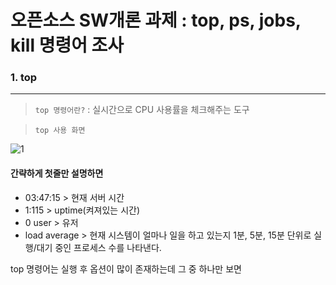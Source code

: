# 오픈소스 SW개론 과제 : top, ps, jobs, kill 명령어 조사 
### 1. top
---
>```top 명령어란?``` : 실시간으로 CPU 사용률을 체크해주는 도구

>```top 사용 화면```

![1](https://github.com/ddoging2/ddoging2.github.io/assets/171368038/7c2f0a12-c34c-46d2-bd2c-3923aa478564)
#### 간략하게 첫줄만 설명하면
  - 03:47:15 > 현재 서버 시간
  - 1:115 > uptime(켜져있는 시간)
  - 0 user > 유저
  - load average > 현재 시스템이 얼마나 일을 하고 있는지 1분, 5분, 15분 단위로 실행/대기 중인 프로세스 수를 나타낸다.


top 명령어는 실행 후 옵션이 많이 존재하는데 그 중 하나만 보면
